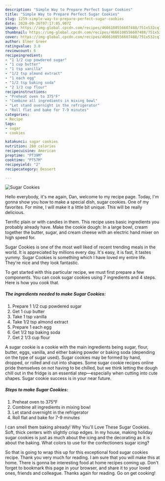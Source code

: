 ```yaml
---
description: "Simple Way to Prepare Perfect Sugar Cookies"
title: "Simple Way to Prepare Perfect Sugar Cookies"
slug: 1259-simple-way-to-prepare-perfect-sugar-cookies
date: 2020-09-26T07:17:05.907Z
image: https://img-global.cpcdn.com/recipes/4666108556607488/751x532cq70/sugar-cookies-recipe-main-photo.jpg
thumbnail: https://img-global.cpcdn.com/recipes/4666108556607488/751x532cq70/sugar-cookies-recipe-main-photo.jpg
cover: https://img-global.cpcdn.com/recipes/4666108556607488/751x532cq70/sugar-cookies-recipe-main-photo.jpg
author: Elmer Greer
ratingvalue: 3.8
reviewcount: 6
recipeingredient:
- "1 1/2 cup powdered sugar"
- "1 cup butter"
- "1 tsp vanilla"
- "1/2 tsp almond extract"
- "1 each egg"
- "1/2 tsp baking soda"
- "2 1/3 cup flour"
recipeinstructions:
- "Preheat oven to 375°F"
- "Combine all ingredients in mixing bowl"
- "Let stand overnight in the refrigerator"
- "Roll flat and bake for 7-9 minutes"
categories:
- Recipe
tags:
- sugar
- cookies

katakunci: sugar cookies 
nutrition: 260 calories
recipecuisine: American
preptime: "PT39M"
cooktime: "PT57M"
recipeyield: "2"
recipecategory: Dessert

---
```



![Sugar Cookies](https://img-global.cpcdn.com/recipes/4666108556607488/751x532cq70/sugar-cookies-recipe-main-photo.jpg)

Hello everybody, it's me again, Dan, welcome to my recipe page. Today, I'm gonna show you how to make a special dish, sugar cookies. One of my favorites. For mine, I will make it a little bit unique. This will be really delicious.

Terrific plain or with candies in them. This recipe uses basic ingredients you probably already have. Make the cookie dough: In a large bowl, cream together the butter, sugar, and cream cheese with an electric hand mixer on high speed for.

Sugar Cookies is one of the most well liked of recent trending meals in the world. It is appreciated by millions every day. It's easy, it is fast, it tastes yummy. Sugar Cookies is something which I have loved my entire life. They're nice and they look fantastic.


To get started with this particular recipe, we must first prepare a few components. You can cook sugar cookies using 7 ingredients and 4 steps. Here is how you cook that.

<!--inarticleads1-->

##### The ingredients needed to make Sugar Cookies:

1. Prepare 1 1/2 cup powdered sugar
1. Get 1 cup butter
1. Take 1 tsp vanilla
1. Take 1/2 tsp almond extract
1. Prepare 1 each egg
1. Get 1/2 tsp baking soda
1. Get 2 1/3 cup flour


A sugar cookie is a cookie with the main ingredients being sugar, flour, butter, eggs, vanilla, and either baking powder or baking soda (depending on the type of sugar used). Sugar cookies may be formed by hand, dropped, or rolled and cut into shapes. Some sugar cookie recipes online pride themselves on not having to be chilled, but we think letting the dough chill out in the fridge is an essential step—especially when cutting into cute shapes. Sugar cookie success is in your near future. 

<!--inarticleads2-->

##### Steps to make Sugar Cookies:

1. Preheat oven to 375°F
1. Combine all ingredients in mixing bowl
1. Let stand overnight in the refrigerator
1. Roll flat and bake for 7-9 minutes


I can smell them baking already! Why You&#39;ll Love These Sugar Cookies. Soft, thick centers with slightly crisp edges. In my house, making holiday sugar cookies is just as much about the icing and the decorating as it is about the baking. What colors to use for the confectioners sugar icing? 

So that is going to wrap this up for this exceptional food sugar cookies recipe. Thank you very much for reading. I am sure that you will make this at home. There is gonna be interesting food at home recipes coming up. Don't forget to bookmark this page in your browser, and share it to your loved ones, friends and colleague. Thanks again for reading. Go on get cooking!
